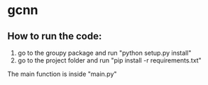 # gcnn
## How to run the code:
1. go to the groupy package and run "python setup.py install"
2. go to the project folder and run "pip install -r requirements.txt"

The main function is inside "main.py"
